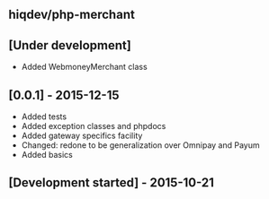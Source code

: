 hiqdev/php-merchant
-------------------

## [Under development]

- Added WebmoneyMerchant class

## [0.0.1] - 2015-12-15

- Added tests
- Added exception classes and phpdocs
- Added gateway specifics facility
- Changed: redone to be generalization over Omnipay and Payum
- Added basics

## [Development started] - 2015-10-21
